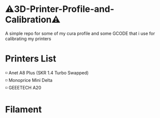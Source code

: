 # ⚠️3D-Printer-Profile-and-Calibration⚠️
A simple repo for some of my cura profile and some GCODE that i use for calibrating my printers

# Printers List
<p> 
◽ Anet A8 Plus (SKR 1.4 Turbo Swapped) <br>
◽ Monoprice Mini Delta <br>
◽ GEEETECH A20<br>
</p>

# Filament
<p>
    
</p>
